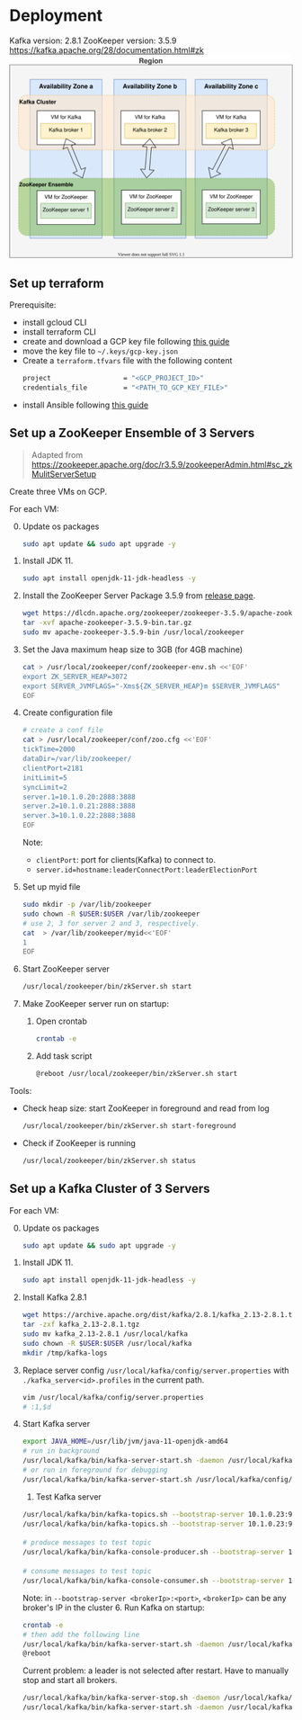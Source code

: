 # Deployment

Kafka version: 2.8.1
ZooKeeper version: 3.5.9
https://kafka.apache.org/28/documentation.html#zk
![Deploy Kafka on GCP](/diagrams/deploy-kafka-on-gcp.drawio.svg)

## Set up terraform

Prerequisite:

- install gcloud CLI
- install terraform CLI
- create and download a GCP key file following [this guide](https://learn.hashicorp.com/tutorials/terraform/google-cloud-platform-build?in=terraform/gcp-get-started)
- move the key file to `~/.keys/gcp-key.json`
- Create a `terraform.tfvars` file with the following content
  ```bash
  project                  = "<GCP_PROJECT_ID>"
  credentials_file         = "<PATH_TO_GCP_KEY_FILE>"
  ```
- install Ansible following [this guide](https://docs.ansible.com/ansible/latest/installation_guide/intro_installation.html#installing-ansible-on-specific-operating-systems)

## Set up a ZooKeeper Ensemble of 3 Servers

> Adapted from https://zookeeper.apache.org/doc/r3.5.9/zookeeperAdmin.html#sc_zkMulitServerSetup

Create three VMs on GCP.

For each VM:

0. Update os packages
   ```bash
   sudo apt update && sudo apt upgrade -y
   ```
1. Install JDK 11.
   ```bash
   sudo apt install openjdk-11-jdk-headless -y
   ```
2. Install the ZooKeeper Server Package 3.5.9 from [release page](https://zookeeper.apache.org/releases.html).

   ```bash
   wget https://dlcdn.apache.org/zookeeper/zookeeper-3.5.9/apache-zookeeper-3.5.9-bin.tar.gz
   tar -xvf apache-zookeeper-3.5.9-bin.tar.gz
   sudo mv apache-zookeeper-3.5.9-bin /usr/local/zookeeper
   ```

3. Set the Java maximum heap size to 3GB (for 4GB machine)
   ```bash
   cat > /usr/local/zookeeper/conf/zookeeper-env.sh <<'EOF'
   export ZK_SERVER_HEAP=3072
   export SERVER_JVMFLAGS="-Xms${ZK_SERVER_HEAP}m $SERVER_JVMFLAGS"
   EOF
   ```
4. Create configuration file

   ```bash
   # create a conf file
   cat > /usr/local/zookeeper/conf/zoo.cfg <<'EOF'
   tickTime=2000
   dataDir=/var/lib/zookeeper/
   clientPort=2181
   initLimit=5
   syncLimit=2
   server.1=10.1.0.20:2888:3888
   server.2=10.1.0.21:2888:3888
   server.3=10.1.0.22:2888:3888
   EOF
   ```

   Note:

   - `clientPort`: port for clients(Kafka) to connect to.
   - `server.id=hostname:leaderConnectPort:leaderElectionPort`

5. Set up myid file

   ```bash
   sudo mkdir -p /var/lib/zookeeper
   sudo chown -R $USER:$USER /var/lib/zookeeper
   # use 2, 3 for server 2 and 3, respectively.
   cat  > /var/lib/zookeeper/myid<<'EOF'
   1
   EOF
   ```

6. Start ZooKeeper server

   ```bash
   /usr/local/zookeeper/bin/zkServer.sh start
   ```

7. Make ZooKeeper server run on startup:
   1. Open crontab
      ```bash
      crontab -e
      ```
   2. Add task script
      ```bash
      @reboot /usr/local/zookeeper/bin/zkServer.sh start
      ```

Tools:

- Check heap size: start ZooKeeper in foreground and read from log
  ```bash
  /usr/local/zookeeper/bin/zkServer.sh start-foreground
  ```
- Check if ZooKeeper is running
  ```bash
  /usr/local/zookeeper/bin/zkServer.sh status
  ```

## Set up a Kafka Cluster of 3 Servers

For each VM:

0. Update os packages
   ```bash
   sudo apt update && sudo apt upgrade -y
   ```
1. Install JDK 11.
   ```bash
   sudo apt install openjdk-11-jdk-headless -y
   ```
2. Install Kafka 2.8.1

   ```bash
   wget https://archive.apache.org/dist/kafka/2.8.1/kafka_2.13-2.8.1.tgz
   tar -zxf kafka_2.13-2.8.1.tgz
   sudo mv kafka_2.13-2.8.1 /usr/local/kafka
   sudo chown -R $USER:$USER /usr/local/kafka
   mkdir /tmp/kafka-logs
   ```

3. Replace server config `/usr/local/kafka/config/server.properties` with `./kafka_server<id>.profiles` in the current path.

   ```bash
   vim /usr/local/kafka/config/server.properties
   # :1,$d
   ```

4. Start Kafka server

   ```bash
   export JAVA_HOME=/usr/lib/jvm/java-11-openjdk-amd64
   # run in background
   /usr/local/kafka/bin/kafka-server-start.sh -daemon /usr/local/kafka/config/server.properties
   # or run in foreground for debugging
   /usr/local/kafka/bin/kafka-server-start.sh /usr/local/kafka/config/server.properties

   ```

   1. Test Kafka server

   ```bash
   /usr/local/kafka/bin/kafka-topics.sh --bootstrap-server 10.1.0.23:9092 --create --replication-factor 3 --partitions 1 --topic test
   /usr/local/kafka/bin/kafka-topics.sh --bootstrap-server 10.1.0.23:9092 --describe --topic test

   # produce messages to test topic
   /usr/local/kafka/bin/kafka-console-producer.sh --bootstrap-server 10.1.0.23:9092, --topic test

   # consume messages to test topic
   /usr/local/kafka/bin/kafka-console-consumer.sh --bootstrap-server 10.1.0.23:9092 --topic test --from-beginning --partition 0
   ```

   Note: in `--bootstrap-server <brokerIp>:<port>`, `<brokerIp>` can be any broker's IP in the cluster 6. Run Kafka on startup:

   ```bash
   crontab -e
   # then add the following line
   /usr/local/kafka/bin/kafka-server-start.sh -daemon /usr/local/kafka/config/server.properties
   @reboot
   ```

   Current problem: a leader is not selected after restart. Have to manually stop and start all brokers.

   ```bash
   /usr/local/kafka/bin/kafka-server-stop.sh -daemon /usr/local/kafka/config/server.properties
   /usr/local/kafka/bin/kafka-server-start.sh -daemon /usr/local/kafka/config/server.properties
   ```
